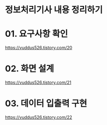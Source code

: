 # 정보처리기사 내용 정리하기

# 01. 요구사항 확인<br>
https://vuddus526.tistory.com/20

# 02. 화면 설계<br>
https://vuddus526.tistory.com/21

# 03. 데이터 입출력 구현<br>
https://vuddus526.tistory.com/22
